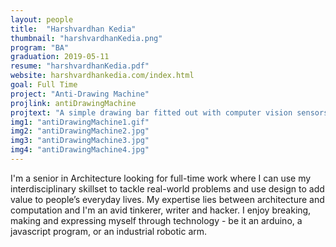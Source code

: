 ```yaml
---
layout: people
title:  "Harshvardhan Kedia"
thumbnail: "harshvardhanKedia.png"
program: "BA"
graduation: 2019-05-11
resume: "harshvardhanKedia.pdf"
website: harshvardhankedia.com/index.html
goal: Full Time
project: "Anti-Drawing Machine"
projlink: antiDrawingMachine
projtext: "A simple drawing bar fitted out with computer vision sensors and servos, allowing for an inconspicuous looking object to be a mischievous parter in the crime of drawing"
img1: "antiDrawingMachine1.gif"
img2: "antiDrawingMachine2.jpg"
img3: "antiDrawingMachine3.jpg"
img4: "antiDrawingMachine4.jpg"
---
```


I'm a senior in Architecture looking for full-time work where I can use my interdisciplinary skillset to tackle real-world problems and use design to add value to people’s everyday lives. My expertise lies between architecture and computation and I'm an avid tinkerer, writer and hacker. I enjoy breaking, making and expressing myself through technology - be it an arduino, a javascript program, or an industrial robotic arm.
